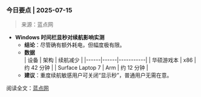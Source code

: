### 今日要点 | 2025-07-15
> 来源：蓝点网  

- **Windows 时间栏显秒对续航影响实测**  
  - **结论**：尽管确有额外耗电，但幅度极有限。  
  - **数据**  
    | 设备 | 架构 | 续航减少 |
    |------|------|-----------|
    | 华硕游戏本 | x86 | 约 42 分钟 |
    | Surface Laptop 7 | Arm | 约 12 分钟 |
  - **建议**：重度续航敏感用户可关闭“显示秒”，普通用户无需在意。

阅读全文：[蓝点网](https://www.landiannews.com/archives/109788.html)